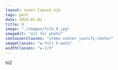 ```yaml
---
layout: inner-layout.njk
tags: post
date: 2024-01-01
title: 9
image: "./images/file_9.jpg"
imageAlt: "alt for photo"
containerClasses: "items-center justify-center"
imageClasses: "w-full h-auto"
widthClasses: "w-2/3"
---
```


hi2
